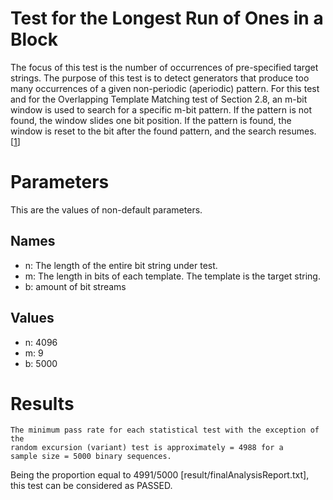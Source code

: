 # Test for the Longest Run of Ones in a Block

The focus of this test is the number of occurrences of pre-specified target strings. The purpose of this test is to detect generators that produce too many occurrences of a given non-periodic (aperiodic) pattern. For this test and for the Overlapping Template Matching test of Section 2.8, an m-bit window is used to search for a specific m-bit pattern. If the pattern is not found, the window slides one bit position. If the pattern is found, the window is reset to the bit after the found pattern, and the search resumes. [[1](https://nvlpubs.nist.gov/nistpubs/Legacy/SP/nistspecialpublication800-22r1a.pdf)]

# Parameters

This are the values of non-default parameters.

## Names

- n: The length of the entire bit string under test.
- m: The length in bits of each template. The template is the target string.
- b: amount of bit streams

## Values

- n: 4096
- m: 9
- b: 5000

# Results

```
The minimum pass rate for each statistical test with the exception of the
random excursion (variant) test is approximately = 4988 for a
sample size = 5000 binary sequences.
```

Being the proportion equal to 4991/5000 [result/finalAnalysisReport.txt], this test can be considered as PASSED.
